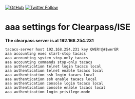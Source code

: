 <a href="https://mwhubbard.blogspot.com"><img alt="GitHub" src="https://img.shields.io/github/license/rikosintie/CookBook"></a>
<a href="https://twitter.com/rikosintie"><img alt="Twitter Follow" src="https://img.shields.io/twitter/follow/rikosintie?style=social"></a>

# aaa settings for Clearpass/ISE

**The clearpass server is at 192.168.254.231**
```
tacacs-server host 192.168.254.231 key QWER!@#$werER
aaa accounting exec start-stop tacacs
aaa accounting system stop-only tacacs
aaa accounting commands stop-only tacacs 
aaa authentication telnet login tacacs local
aaa authentication telnet enable tacacs local
aaa authentication ssh login tacacs local
aaa authentication ssh enable tacacs local
aaa authentication console login tacacs local
aaa authentication console enable tacacs local
aaa authentication login privilege-mode
```
